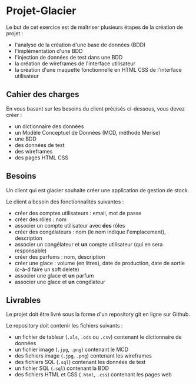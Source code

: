 # Projet-Glacier

Le but de cet exercice est de maîtriser plusieurs étapes de la création de projet :

- l'analyse de la création d'une base de données (BDD)
- l'implémentation d'une BDD
- l'injection de données de test dans une BDD
- la création de wireframes de l'interface utilisateur
- la création d'une maquette fonctionnelle en HTML CSS de l'interface utilisateur

## Cahier des charges

En vous basant sur les besoins du client précisés ci-dessous, vous devez créer :

- un dictionnaire des données
- un Modèle Conceptuel de Données (MCD, méthode Merise)
- une BDD
- des données de test
- des wireframes
- des pages HTML CSS

## Besoins

Un client qui est glacier souhaite créer une application de gestion de stock.

Le client a besoin des fonctionnalités suivantes :

- créer des comptes utilisateurs : email, mot de passe
- créer des rôles : nom
- associer un compte utilisateur avec **des** rôles
- créer des congélateurs : nom (le nom indique l'emplacement), description
- associer un congélateur et **un** compte utilisateur (qui en sera responsable)
- créer des parfums : nom, description
- créer une glace : volume (en litres), date de production, date de sortie (c-à-d faire un soft delete)
- associer une glace et **un** parfum
- associer une glace et **un** congélateur

## Livrables

Le projet doit être livré sous la forme d'un repository git en ligne sur Github.

Le repository doit contenir les fichiers suivants :

- un fichier de tableur (`.xls`, `.ods` ou `.csv`) contenant le dictionnaire de données
- un fichier image (`.jpg`, `.png`) contenant le MCD
- des fichiers image (`.jpg`, `.png`) contenant les wireframes
- des fichiers SQL (`.sql`) contenant les données de test
- un fichier SQL (`.sql`) contenant la BDD
- des fichiers HTML et CSS (`.html`, `.css`) contenant les pages web
